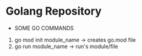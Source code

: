# Golang Repository


* SOME GO COMMANDS
 
 1. go mod init module_name -> creates go.mod file
 2. go run module_name -> run's module/file
